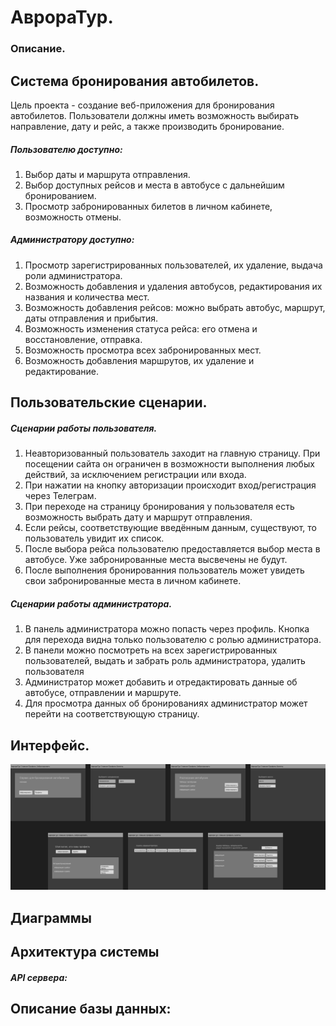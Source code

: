 # АврораТур.
### Описание.
## Система бронирования автобилетов.
Цель проекта - создание веб-приложения для бронирования автобилетов. Пользователи должны иметь возможность выбирать направление, дату и рейс, а также производить бронирование.
##### Пользователю доступно:
1. Выбор даты и маршрута отправления.
2. Выбор доступных рейсов и места в автобусе с дальнейшим бронированием.
3. Просмотр забронированных билетов в личном кабинете, возможность отмены.

##### Администратору доступно:
1. Просмотр зарегистрированных пользователей, их удаление, выдача роли администратора.
2. Возможность добавления и удаления автобусов, редактирования их названия и количества мест.
3. Возможность добавления рейсов: можно выбрать автобус, маршрут, даты отправления и прибытия. 
4. Возможность изменения статуса рейса: его отмена и восстановление, отправка.
5. Возможность просмотра всех забронированных мест.
6. Возможность добавления маршрутов, их удаление и редактирование.

## Пользовательские сценарии.
##### Сценарии работы пользователя.
1. Неавторизованный пользователь заходит на главную страницу. При посещении сайта он ограничен в возможности выполнения любых действий, за исключением регистрации или входа.
2. При нажатии на кнопку авторизации происходит вход/регистрация через Телеграм. 
3. При переходе на страницу бронирования у пользователя есть возможность выбрать дату и маршрут отправления.
4. Если рейсы, соответствующие введённым данным, существуют, то пользователь увидит их список.
5. После выбора рейса пользователю предоставляется выбор места в автобусе. Уже забронированные места высвечены не будут.
6. После выполнения бронированния пользователь может увидеть свои забронированные места в личном кабинете.
##### Сценарии работы администратора.
1. В панель администратора можно попасть через профиль. Кнопка для перехода видна только пользователю с ролью администратора.
2. В панели можно посмотреть на всех зарегистрированных пользователей, выдать и забрать роль администратора, удалить пользователя
3. Администратор может добавить и отредактировать данные об автобусе, отправлении и маршруте.
4. Для просмотра данных об бронированиях администратор может перейти на соответствующую страницу.

## Интерфейс.
![Изображение](https://github.com/DarkAugustt/kursach/blob/main/Интерфейс.png)
## Диаграммы
## Архитектура системы
##### API сервера:
## Описание базы данных:
